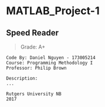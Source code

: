 # **MATLAB_Project-1**

## Speed Reader

> Grade: A+

```
Code By: Daniel Nguyen - 173005214
Course: Programming Methodology I
Professor: Philip Brown

Description:
...

Rutgers University NB
2017
```

